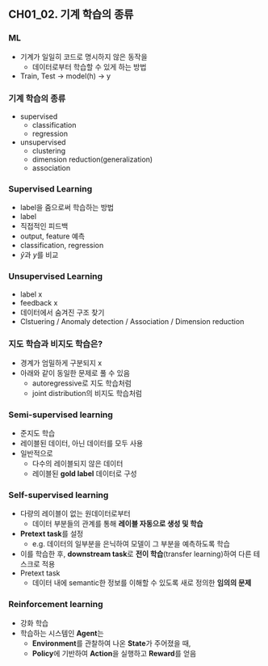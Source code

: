 ## CH01_02. 기계 학습의 종류

### ML
- 기계가 일일히 코드로 명시하지 않은 동작을
  - 데이터로부터 학습할 수 있게 하는 방법
- Train, Test -> model(h) -> y

### 기계 학습의 종류
- supervised
  - classification
  - regression
- unsupervised
  - clustering
  - dimension reduction(generalization)
  - association

### Supervised Learning
- label을 줌으로써 학습하는 방법
- label
- 직접적인 피드백
- output, feature 예측
- classification, regression
- $\hat{y}$과 $y$를 비교

### Unsupervised Learning
- label x
- feedback x
- 데이터에서 숨겨진 구조 찾기
- Clstuering / Anomaly detection / Association / Dimension reduction

### 지도 학습과 비지도 학습은?
- 경계가 엄밀하게 구분되지 x
- 아래와 같이 동일한 문제로 풀 수 있음
  - autoregressive로 지도 학습처럼
  - joint distribution의 비지도 학습처럼

### Semi-supervised learning
- 준지도 학습
- 레이블된 데이터, 아닌 데이터를 모두 사용
- 일반적으로
  - 다수의 레이블되지 않은 데이터
  - 레이블된 **gold label** 데이터로 구성

### Self-supervised learning
- 다량의 레이블이 없는 원데이터로부터
  - 데이터 부분들의 관계를 통해 **레이블 자동으로 생성 및 학습**
- **Pretext task**를 설정
  - e.g. 데이터의 일부분을 은닉하여 모델이 그 부분을 예측하도록 학습
- 이를 학습한 후, **downstream task**로 **전이 학습**(transfer learning)하여 다른 테스크로 적용
- Pretext task
  - 데이터 내에 semantic한 정보를 이해할 수 있도록 새로 정의한 **임의의 문제**

### Reinforcement learning
- 강화 학습
- 학습하는 시스템인 **Agent**는
  - **Environment**를 관찰하여 나온 **State**가 주어졌을 때,
  - **Policy**에 기반하여 **Action**을 실행하고 **Reward**를 얻음
